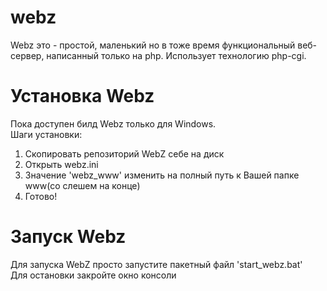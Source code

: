 # webz
Webz это - простой, маленький но в тоже время функциональный веб-сервер, написанный только на php. Использует технологию php-cgi.

# Установка Webz
Пока доступен билд Webz только для Windows.  
Шаги установки:  
1) Скопировать репозиторий WebZ себе на диск  
2) Открыть webz.ini  
3) Значение 'webz_www' изменить на полный путь к Вашей папке www(со слешем на конце)  
4) Готово!  

# Запуск Webz
Для запуска WebZ просто запустите пакетный файл 'start_webz.bat'  
Для остановки закройте окно консоли  
